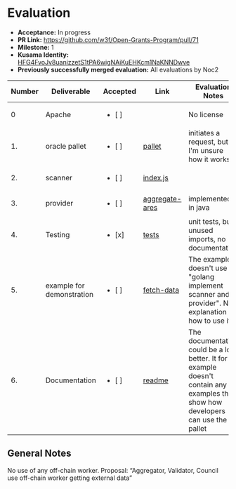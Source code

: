 # Evaluation

* **Acceptance:** In progress
* **PR Link:** https://github.com/w3f/Open-Grants-Program/pull/71
* **Milestone:** 1
* **Kusama Identity:** [HFG4FvoJv8uanizzetS1tPA6wigNAiKuEHKcm1NaKNNDwve](https://polkascan.io/pre/kusama/account/HFG4FvoJv8uanizzetS1tPA6wigNAiKuEHKcm1NaKNNDwve)
* **Previously successfully merged evaluation:** All evaluations by Noc2

| Number | Deliverable | Accepted | Link | Evaluation Notes |
| ------------- | ------------- | ------------- | ------------- |------------- |
 0 | Apache | <ul><li>[ ] </li></ul> | |  No license |
| 1. | oracle pallet |<ul><li>[ ] </li></ul>| [pallet](https://github.com/aresprotocols/ares-module/blob/main/substrate-node-template/pallets/pallet-ares/src/lib.rs) | initiates a request, but I'm unsure how it works |
| 2. | scanner |<ul><li>[ ] </li></ul>| [index.js](https://github.com/aresprotocols/ares-module/blob/main/fetch-data/index.js) |  |
| 3. | provider |<ul><li>[ ] </li></ul>| [aggregate-ares](https://github.com/aresprotocols/ares-module/tree/main/aggregate-ares) | implemented in java | 
| 4. | Testing |<ul><li>[x] </li></ul>| [tests](https://github.com/aresprotocols/ares-module/blob/main/substrate-node-template/pallets/pallet-ares/src/tests.rs) | unit tests, but unused imports, no documentation |
| 5. | example for demonstration |<ul><li>[ ] </li></ul>| [fetch-data](https://github.com/aresprotocols/ares-module/tree/main/fetch-data) | The example doesn't use "golang implement scanner and provider". No explanation on how to use it |
| 6. | Documentation |<ul><li>[ ] </li></ul>| [readme](	https://github.com/aresprotocols/ares-module/blob/main/README.md) | The documentation could be a lot better. It for example doesn't contain any examples that show how developers can use the pallet  |

## General Notes

No use of any off-chain worker. Proposal: “Aggregator, Validator, Council use off-chain worker getting external data”